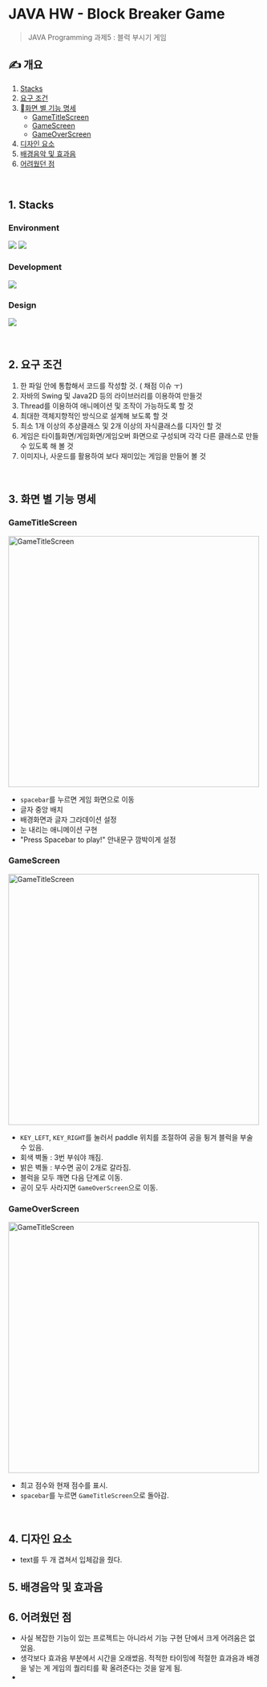 # JAVA HW - Block Breaker Game
> JAVA Programming 과제5 : 블럭 부시기 게임

## ✍️ 개요
1. [Stacks](#1-stacks)
2. [요구 조건](#2-요구-조건)
3. [화면 별 기능 명세](#3-화면-별-기능-명세)
    - [GameTitleScreen](#gametitlescreen)
    - [GameScreen](#gamescreen)
    - [GameOverScreen](#gameoverscreen)
4. [디자인 요소](#4-디자인-요소)
5. [배경음악 및 효과음](#5-배경음악-및-효과음)
6. [어려웠던 점](#6-어려웠던-점)

&nbsp;

## 1. Stacks
### Environment
![](https://img.shields.io/badge/GitHub-181717?style=flat-square&logo=github&logoColor=white)
![](https://img.shields.io/badge/IntelliJ_IDEA-000000?style=flat-square&logo=intellijidea&logoColor=white)

### Development
![](https://img.shields.io/badge/JAVA-007396?style=flat-square&logo=openjdk&logoColor=white)

### Design
![](https://img.shields.io/badge/Figma-F24E1E?style=flat-square&logo=figma&logoColor=white)

&nbsp;

## 2. 요구 조건
1. 한 파일 안에 통합해서 코드를 작성할 것. ( 채점 이슈 ㅜ)
2. 자바의 Swing 및 Java2D 등의 라이브러리를 이용하여 만들것
3. Thread를 이용하여 애니메이션 및 조작이 가능하도록 할 것
4. 최대한 객체지향적인 방식으로 설계해 보도록 할 것
5. 최소 1개 이상의 추상클래스 및 2개 이상의 자식클래스를 디자인 할 것
6. 게임은 타이틀화면/게임화면/게임오버 화면으로 구성되며 각각 다른 클래스로 만들수 있도록 해 볼 것
7. 이미지나, 사운드를 활용하여 보다 재미있는 게임을 만들어 볼 것

&nbsp;

## 3. 화면 별 기능 명세
### GameTitleScreen
<img src="https://github.com/user-attachments/assets/45b212cd-0791-419a-9eed-eeccc1391e5a" width="500px" height="500px" alt="GameTitleScreen"></img><br/>

- `spacebar`를 누르면 게임 화면으로 이동
- 글자 중앙 배치
- 배경화면과 글자 그라데이션 설정
- 눈 내리는 애니메이션 구현
- "Press Spacebar to play!" 안내문구 깜박이게 설정

### GameScreen
<img src="https://github.com/user-attachments/assets/0d740064-7f71-4799-aaf4-3a74bd6a53ad" width="500px" height="500px" alt="GameTitleScreen"></img><br/>

- `KEY_LEFT`, `KEY_RIGHT`를 눌러서 paddle 위치를 조절하여 공을 튕겨 블럭을 부술 수 있음.
- 회색 벽돌 : 3번 부숴야 깨짐.
- 밝은 벽돌 : 부수면 공이 2개로 갈라짐.
- 블럭을 모두 깨면 다음 단계로 이동.
- 공이 모두 사라지면 `GameOverScreen`으로 이동.

### GameOverScreen
<img src="https://github.com/user-attachments/assets/94132900-b979-4beb-ba96-521ddf8c0914" width="500px" height="500px" alt="GameTitleScreen"></img><br/>

- 최고 점수와 현재 점수를 표시.
- `spacebar`를 누르면 `GameTitleScreen`으로 돌아감.

&nbsp;

## 4. 디자인 요소
- text를 두 개 겹쳐서 입체감을 줬다. 

## 5. 배경음악 및 효과음

## 6. 어려웠던 점
- 사실 복잡한 기능이 있는 프로젝트는 아니라서 기능 구현 단에서 크게 어려움은 없었음.
- 생각보다 효과음 부분에서 시간을 오래썼음. 적적한 타이밍에 적절한 효과음과 배경을 넣는 게 게임의 퀄리티를 확 올려준다는 것을 알게 됨.
- 


